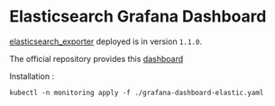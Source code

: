 # Elasticsearch Grafana Dashboard

[elasticsearch_exporter](../../exporter/elastic/README.md) deployed is in version `1.1.0`.

The official repository provides this [dashboard](https://github.com/justwatchcom/elasticsearch_exporter/blob/v1.1.0/examples/grafana/dashboard.json)

Installation :

```
kubectl -n monitoring apply -f ./grafana-dashboard-elastic.yaml
```